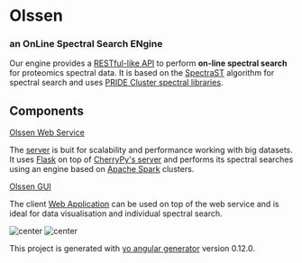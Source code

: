 # Olssen 
### an OnLine Spectral Search ENgine  

Our engine provides a [RESTful-like API](https://github.com/olssen/olssen-ws) to perform **on-line spectral search** for proteomics
spectral data. It is based on the [SpectraST](http://tools.proteomecenter.org/wiki/index.php?title=Software:SpectraST) 
algorithm for spectral search and uses [PRIDE Cluster spectral libraries](http://wwwdev.ebi.ac.uk/pride/cluster/#/libraries).  

## Components  

[Olssen Web Service](https://github.com/jadianes/olssen-ws)  

The [server](https://github.com/olssen/olssen-ws) is buit for scalability and performance working with big datasets. It uses 
[Flask](http://flask.pocoo.org/) on top of [CherryPy's server](http://www.cherrypy.org/) 
and performs its spectral searches using an engine based on [Apache Spark](https://spark.apache.org/) 
clusters.  

[Olssen GUI](https://github.com/jadianes/olssen-gui)  

The client [Web Application](https://github.com/olssen/olssen-gui) can be used on top of the web service and is ideal for data visualisation and individual spectral search.  

![center](images/main_screenshot.png) 
![center](images/search_screenshot.png)

This project is generated with [yo angular generator](https://github.com/yeoman/generator-angular)
version 0.12.0.

